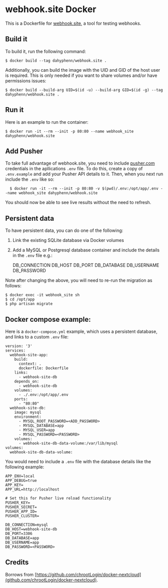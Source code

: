 # webhook.site Docker

This is a Dockerfile for [webhook.site](https://github.com/fredsted/webhook.site), a tool for testing webhooks.

## Build it

To build it, run the following command:

    $ docker build --tag dahyphenn/webhook.site .

Additionally, you can build the image with the UID and GID of the host user is required. This is only needed if you want to share volumes and/or have permissions issues:

    $ docker build --build-arg UID=$(id -u) --build-arg GID=$(id -g) --tag dahyphenn/webhook.site . 

## Run it

Here is an example to run the container:

    $ docker run -it --rm --init -p 80:80 --name webhook_site dahyphenn/webhook.site

## Add Pusher

To take full advantage of webhook.site, you need to include [pusher.com](https://www.pusher.com) credentials in the apllications `.env` file. To do this, create a copy of `.env.example` and add your Pusher API details to it. Then, when you next run include the `.env` like so:

      $ docker run -it --rm --init -p 80:80 -v $(pwd)/.env:/opt/app/.env --name webhook_site dahyphenn/webhook.site

You should now be able to see live results without the need to refresh.

## Persistent data

To have persistent data, you can do one of the following:

1. Link the existing SQLite database via Docker volumes
2. Add a MySQL or Postgresql database container and include the details in the `.env` file e.g.:

    DB_CONNECTION
    DB_HOST
    DB_PORT
    DB_DATABASE
    DB_USERNAME
    DB_PASSWORD

Note after changing the above, you will need to re-run the migration as follows:

    $ docker exec -it webhook_site sh
    $ cd /opt/app
    $ php artisan migrate

## Docker compose example:

Here is a `docker-compose.yml` example, which uses a persistent database, and links to a custom `.env` file:

    version: '3'
    services:
      webhook-site-app:
        build:
          context: .
          dockerfile: Dockerfile
        links:
          - webhook-site-db
        depends_on:
          - webhook-site-db
        volumes:
          - ./.env:/opt/app/.env
        ports:
          - "80:80"
      webhook-site-db:
        image: mysql
        environment:
          - MYSQL_ROOT_PASSWORD=<ADD_PASSWORD>
          - MYSQL_DATABASE=app
          - MYSQL_USER=app
          - MYSQL_PASSWORD=<PASSWORD>
        volumes:
          - webhook-site-db-data-volume:/var/lib/mysql
    volumes:
      webhook-site-db-data-volume:

You would need to include a `.env` file with the database details like the following example:

    APP_ENV=local
    APP_DEBUG=true
    APP_KEY=
    APP_URL=http://localhost

    # Set this for Pusher live reload functionality
    PUSHER_KEY=
    PUSHER_SECRET=
    PUSHER_APP_ID=
    PUSHER_CLUSTER=

    DB_CONNECTION=mysql
    DB_HOST=webhook-site-db
    DB_PORT=3306
    DB_DATABASE=app
    DB_USERNAME=app
    DB_PASSWORD=<PASSWORD>

## Credits

Borrows from [https://github.com/chrootLogin/docker-nextcloud](github.com/chrootLogin/docker-nextcloud).